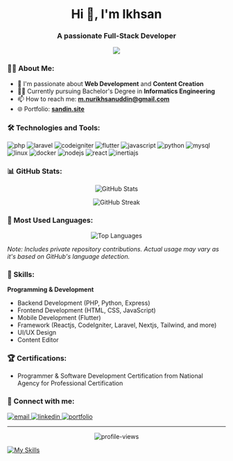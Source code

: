 <h1 align="center">Hi 👋, I'm Ikhsan</h1>
<h3 align="center">A passionate Full-Stack Developer</h3>

<p align="center">
  <img src="https://readme-typing-svg.herokuapp.com?lines=Full+Stack+Developer;Web+Developer;UI/UX+Designer;Content+Creator&center=true&width=380&height=45">
</p>

### 👨‍💻 About Me:

- 🌱 I'm passionate about **Web Development** and **Content Creation**
- 👨‍🎓 Currently pursuing Bachelor's Degree in **Informatics Engineering**
- 📫 How to reach me: **m.nurikhsanuddin@gmail.com**
- 🌐 Portfolio: **[sandin.site](https://sandin.site)**

### 🛠️ Technologies and Tools:

<p align="left">
<img src="https://img.shields.io/badge/PHP-777BB4?style=for-the-badge&logo=php&logoColor=white" alt="php"/>
<img src="https://img.shields.io/badge/Laravel-FF2D20?style=for-the-badge&logo=laravel&logoColor=white" alt="laravel"/>
<img src="https://img.shields.io/badge/CodeIgniter-EF4223?style=for-the-badge&logo=codeigniter&logoColor=white" alt="codeigniter"/>
<img src="https://img.shields.io/badge/Flutter-02569B?style=for-the-badge&logo=flutter&logoColor=white" alt="flutter"/>
<img src="https://img.shields.io/badge/JavaScript-F7DF1E?style=for-the-badge&logo=javascript&logoColor=black" alt="javascript"/>
<img src="https://img.shields.io/badge/Python-3776AB?style=for-the-badge&logo=python&logoColor=white" alt="python"/>
<img src="https://img.shields.io/badge/MySQL-4479A1?style=for-the-badge&logo=mysql&logoColor=white" alt="mysql"/>
<img src="https://img.shields.io/badge/Linux-FCC624?style=for-the-badge&logo=linux&logoColor=black" alt="linux"/>
<img src="https://img.shields.io/badge/Docker-2496ED?style=for-the-badge&logo=docker&logoColor=white" alt="docker"/>
<img src="https://img.shields.io/badge/Node.js-339933?style=for-the-badge&logo=node.js&logoColor=white" alt="nodejs"/>
<img src="https://img.shields.io/badge/React-61DAFB?style=for-the-badge&logo=react&logoColor=black" alt="react"/>
<img src="https://img.shields.io/badge/Inertia.js-6366F1?style=for-the-badge&logo=inertia&logoColor=white" alt="inertiajs"/>
</p>

### 📊 GitHub Stats:

<p align="center">
  <img src="https://github-readme-stats.vercel.app/api?username=nurikhsanuddin&show_icons=true&theme=radical&count_private=true" alt="GitHub Stats" />
</p>

<p align="center">
  <img src="https://github-readme-streak-stats.herokuapp.com/?user=nurikhsanuddin&theme=radical" alt="GitHub Streak" />
</p>

### 🌟 Most Used Languages:

<p align="center">
  <img src="https://github-readme-stats.vercel.app/api/top-langs/?username=nurikhsanuddin&layout=compact&theme=radical&langs_count=8&hide=html,css,scss&count_private=true" alt="Top Languages" />
</p>

*Note: Includes private repository contributions. Actual usage may vary as it's based on GitHub's language detection.*

### 🎯 Skills:

**Programming & Development**
- Backend Development (PHP, Python, Express)
- Frontend Development (HTML, CSS, JavaScript)
- Mobile Development (Flutter)
- Framework (Reactjs, CodeIgniter, Laravel, Nextjs, Tailwind, and more)
- UI/UX Design
- Content Editor

### 🏆 Certifications:
- Programmer & Software Development Certification from National Agency for Professional Certification

### 🤝 Connect with me:

<p align="left">
  <a href="mailto:m.nurikhsanuddin@gmail.com">
    <img src="https://img.shields.io/badge/Email-D14836?style=for-the-badge&logo=gmail&logoColor=white" alt="email"/>
  </a>
  <a href="https://www.linkedin.com/in/muhammad-nur-ikhsanuddin">
    <img src="https://img.shields.io/badge/LinkedIn-0077B5?style=for-the-badge&logo=linkedin&logoColor=white" alt="linkedin"/>
  </a>
  <a href="https://sandin.site">
    <img src="https://img.shields.io/badge/Portfolio-000000?style=for-the-badge&logo=About.me&logoColor=white" alt="portfolio"/>
  </a>
</p>

---
<p align="center">
  <img src="https://komarev.com/ghpvc/?username=nurikhsanuddin&label=Profile%20views&color=0e75b6&style=flat" alt="profile-views" />
</p>

[![My Skills](https://skillicons.dev/icons?i=py,php,pr,vscode,cpp,html,css,tailwind,flutter,nodejs,mysql,figma,supabase,postgresql,laravel,firebase,vite,vercel,git,github,githubactions,androidstudio,arduino,postman,tensorflow&theme=light)](https://skillicons.dev)

